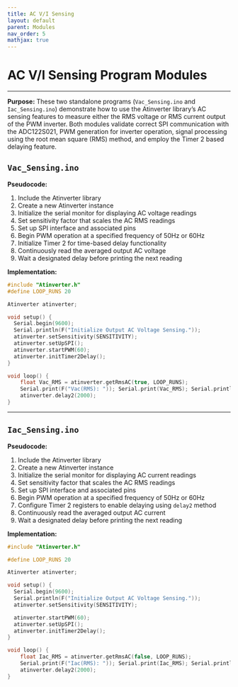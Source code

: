 ```yaml
---
title: AC V/I Sensing
layout: default
parent: Modules
nav_order: 5
mathjax: true
---
```


# **AC V/I Sensing Program Modules**
---

**Purpose:**
These two standalone programs (`Vac_Sensing.ino` and `Iac_Sensing.ino`) demonstrate how to use the Atinverter library’s AC sensing features to measure either the RMS voltage or RMS current output of the PWM inverter. Both modules validate correct SPI communication with the ADC122S021, PWM generation for inverter operation, signal processing using the root mean square (RMS) method, and employ the Timer 2 based delaying feature.

## `Vac_Sensing.ino`

**Pseudocode:**
1. Include the Atinverter library
2. Create a new Atinverter instance
3. Initialize the serial monitor for displaying AC voltage readings
4. Set sensitivity factor that scales the AC RMS readings
5. Set up SPI interface and associated pins
6. Begin PWM operation at a specified frequency of 50Hz or 60Hz
7. Initialize Timer 2 for time-based delay functionality
8. Continuously read the averaged output AC voltage
9. Wait a designated delay before printing the next reading

**Implementation:**
```cpp
#include "Atinverter.h"
#define LOOP_RUNS 20

Atinverter atinverter;

void setup() {
  Serial.begin(9600);
  Serial.println(F("Initialize Output AC Voltage Sensing."));
  atinverter.setSensitivity(SENSITIVITY);
  atinverter.setUpSPI();
  atinverter.startPWM(60);
  atinverter.initTimer2Delay();
}

void loop() {
    float Vac_RMS = atinverter.getRmsAC(true, LOOP_RUNS);
    Serial.print(F("Vac(RMS): ")); Serial.print(Vac_RMS); Serial.println("V");
    atinverter.delay2(2000);
}
```

---

## `Iac_Sensing.ino`

**Pseudocode:**
1. Include the Atinverter library
2. Create a new Atinverter instance
3. Initialize the serial monitor for displaying AC current readings
4. Set sensitivity factor that scales the AC RMS readings
5. Set up SPI interface and associated pins
6. Begin PWM operation at a specified frequency of 50Hz or 60Hz
7. Configure Timer 2 registers to enable delaying using `delay2` method
8. Continuously read the averaged output AC current
9. Wait a designated delay before printing the next reading

**Implementation:**
```cpp
#include "Atinverter.h"

#define LOOP_RUNS 20

Atinverter atinverter;

void setup() {
  Serial.begin(9600);
  Serial.println(F("Initialize Output AC Voltage Sensing."));
  atinverter.setSensitivity(SENSITIVITY);

  atinverter.startPWM(60);
  atinverter.setUpSPI();
  atinverter.initTimer2Delay();
}

void loop() {
    float Iac_RMS = atinverter.getRmsAC(false, LOOP_RUNS);
    Serial.print(F("Iac(RMS): ")); Serial.print(Iac_RMS); Serial.println("A");
    atinverter.delay2(2000);
}
```